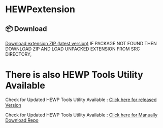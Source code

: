 # HEWPextension
## 📦 Download

[Download extension ZIP (latest version)](https://github.com/mrgargsir/HEWPContractorextension/releases/latest)
IF PACKAGE NOT FOUND THEN DOWNLOAD ZIP AND LOAD UNPACKED EXTENSION FROM SRC DIRECTORY,


# There is also HEWP Tools Utility Available

Check for Updated HEWP Tools Utility Available : [Click here for released Version](https://github.com/mrgargsir/HEWPExcelADDins/releases/latest)

Check for Updated HEWP Tools Utility Available : [Click here for Manually Download Repo](https://github.com/mrgargsir/HEWPExcelADDins/)


